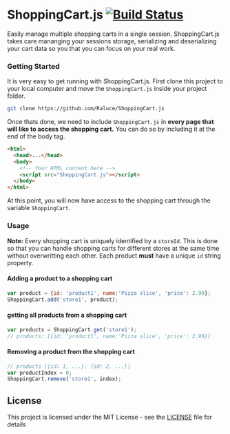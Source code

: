 # ShoppingCart.js [![Build Status](https://travis-ci.org/Raluce/ShoppingCart.js.svg?branch=master)](https://travis-ci.org/Raluce/ShoppingCart.js)



Easily manage multiple shopping carts in a single session. ShoppingCart.js takes care mananging your sessions storage, serializing and deserializing your cart data so you that you can focus on your real work.

### Getting Started

It is very easy to get running with ShoppingCart.js. First clone this project to your local computer and move the `ShoppingCart.js` inside your project folder.

```bash
git clone https://github.com/Raluce/ShoppingCart.js
```

Once thats done, we need to include `ShoppingCart.js` in **every page that will like to access the shopping cart.** You can do so by including it at the end of the body tag.

```html
<html>
  <head>...</head>
  <body>
    <!-- Your HTML content here -->
    <script src="ShoppingCart.js"></script>
  </body>
</html>
```

At this point, you will now have access to the shopping cart through the variable `ShoppingCart`.

### Usage

**Note:** Every shopping cart is uniquely identified by a `storeId`. This is done so that you can handle shopping carts for different stores at the same time without overwritting each other. Each product **must** have a unique `id` string property.

#### Adding a product to a shopping cart
```javascript
var product = {id: 'product1', name:'Pizza slice', 'price': 2.99};
ShoppingCart.add('store1', product);
```

#### getting all products from a shopping cart
```javascript
var products = ShoppingCart.get('store1');
// products: [{id: 'product1', name:'Pizza slice', 'price': 2.99}]
```

#### Removing a product from the shopping cart
```javascript
// products [{id: 1, ...}, {id: 2, ...}]
var productIndex = 0;
ShoppingCart.remove('store1', index);
```

## License

This project is licensed under the MIT License - see the [LICENSE](LICENSE) file for details
